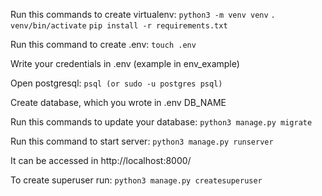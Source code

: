Run this commands to create virtualenv:
    ```
    python3 -m venv venv
    ```
    ```
    . venv/bin/activate
    ```
    ```
    pip install -r requirements.txt
    ```

Run this command to create .env:
    ```
    touch .env
    ```

Write your credentials in .env (example in env_example)

Open postgresql:
    ```
    psql (or sudo -u postgres psql)
    ```

Create database, which you wrote in .env DB_NAME

Run this commands to update your database:
    ```
    python3 manage.py migrate
    ```

Run this command to start server:
    ```
    python3 manage.py runserver
    ```

It can be accessed in http://localhost:8000/

To create superuser run:
    ```
    python3 manage.py createsuperuser
    ```
